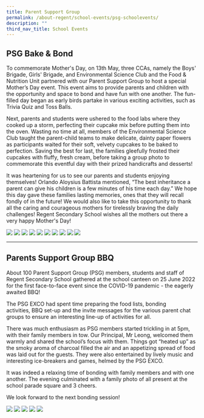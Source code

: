 ```yaml
---
title: Parent Support Group
permalink: /about-regent/school-events/psg-schoolevents/
description: ""
third_nav_title: School Events
---
```

## **PSG Bake & Bond**

To commemorate Mother's Day, on 13th May, three CCAs, namely the Boys' Brigade, Girls' Brigade, and Environmental Science Club and the Food & Nutrition Unit partnered with our Parent Support Group to host a special Mother’s Day event. This event aims to provide parents and children with the opportunity and space to bond and have fun with one another.
The fun-filled day began as early birds partake in various exciting activities, such as Trivia Quiz and Toss Balls. 

Next, parents and students were ushered to the food labs where they cooked up a storm, perfecting their cupcake mix before putting them into the oven.
Wasting no time at all, members of the Environmental Science Club taught the parent-child teams to make delicate, dainty paper flowers as participants waited for their soft, velvety cupcakes to be baked to perfection.
Saving the best for last, the families gleefully frosted their cupcakes with fluffy, fresh cream, before taking a group photo to commemorate this eventful day with their prized handicrafts and desserts!

It was heartening for us to see our parents and students enjoying themselves! Orlando Aloysius Battista mentioned, “The best inheritance a parent can give his children is a few minutes of his time each day.” We hope this day gave these families lasting memories, ones that they will recall fondly of in the future! 
We would also like to take this opportunity to thank all the caring and courageous mothers for tirelessly braving the daily challenges! Regent Secondary School wishes all the mothers out there a very happy Mother's Day!

![](/images/School%20Events/PSG/PSGBakeBond2023-1.png)
![](/images/School%20Events/PSG/PSGBakeBond2023-2.png)
![](/images/School%20Events/PSG/PSGBakeBond2023-3.png)
![](/images/School%20Events/PSG/PSGBakeBond2023-4.png)
![](/images/School%20Events/PSG/PSGBakeBond2023-5.png)
![](/images/School%20Events/PSG/PSGBakeBond2023-6.png)
![](/images/School%20Events/PSG/PSGBakeBond2023-7.png)
![](/images/School%20Events/PSG/PSGBakeBond2023-8.png)
![](/images/School%20Events/PSG/PSGBakeBond2023-9.png)
![](/images/School%20Events/PSG/PSGBakeBond2023-10.png)

---

## **Parents Support Group BBQ**

About 100 Parent Support Group (PSG) members, students and staff of Regent Secondary School gathered at the school canteen on 25 June 2022 for the first face-to-face event since the COVID-19 pandemic - the eagerly awaited BBQ!

The PSG EXCO had spent time preparing the food lists, bonding activities, BBQ set-up and the invite messages for the various parent chat groups to ensure an interesting line-up of activities for all.

There was much enthusiasm as PSG members started trickling in at 5pm, with their family members in tow. Our Principal, Mr Leong, welcomed them warmly and shared the school’s focus with them. Things got “heated up” as the smoky aroma of charcoal filled the air and an appetizing spread of food was laid out for the guests. They were also entertained by lively music and interesting ice-breakers and games, helmed by the PSG EXCO.

It was indeed a relaxing time of bonding with family members and with one another. The evening culminated with a family photo of all present at the school parade square and 3 cheers.

We look forward to the next bonding session!

![](/images/School%20Events/PSG/ParentSuppGrpBBQ2022-1.jpg)
![](/images/School%20Events/PSG/ParentSuppGrpBBQ2022-2.jpg)
![](/images/School%20Events/PSG/ParentSuppGrpBBQ2022-3.jpg)
![](/images/School%20Events/PSG/ParentSuppGrpBBQ2022-4.jpg)
![](/images/School%20Events/PSG/ParentSuppGrpBBQ2022-5.jpg)